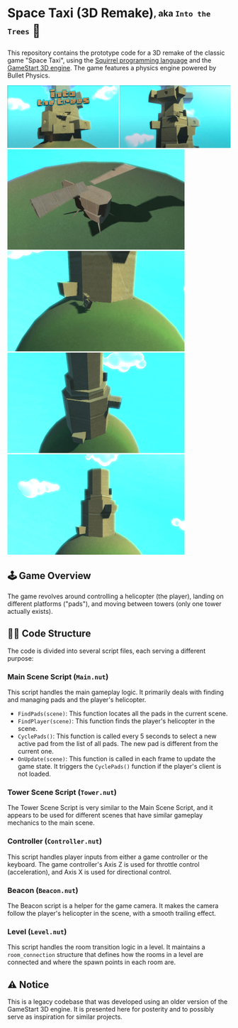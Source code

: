 # Space Taxi (3D Remake)<sub><sup>, aka `Into the Trees`</sup></sub> :helicopter:

This repository contains the prototype code for a 3D remake of the classic game "Space Taxi", using the [Squirrel programming language](https://github.com/albertodemichelis/squirrel) and the [GameStart 3D engine](https://www.youtube.com/@GameStart3D/videos). The game features a physics engine powered by Bullet Physics.

![Space Taxi Screenshot 0](img/space-taxi-shot_00_thumb.png)
<BR>
![Space Taxi Screenshot 1](img/space-taxi-shot_01_thumb.png)
![Space Taxi Screenshot 2](img/space-taxi-shot_02_thumb.png)
<BR>
![Space Taxi Screenshot 3](img/space-taxi-shot_03_thumb.png)
![Space Taxi Screenshot 4](img/space-taxi-shot_04_thumb.png)

## :joystick: Game Overview

The game revolves around controlling a helicopter (the player), landing on different platforms ("pads"), and moving between towers (only one tower actually exists).

## :woman_technologist: Code Structure

The code is divided into several script files, each serving a different purpose:

### Main Scene Script (`Main.nut`)

This script handles the main gameplay logic. It primarily deals with finding and managing pads and the player's helicopter.

- `FindPads(scene)`: This function locates all the pads in the current scene.
- `FindPlayer(scene)`: This function finds the player's helicopter in the scene.
- `CyclePads()`: This function is called every 5 seconds to select a new active pad from the list of all pads. The new pad is different from the current one.
- `OnUpdate(scene)`: This function is called in each frame to update the game state. It triggers the `CyclePads()` function if the player's client is not loaded.

### Tower Scene Script (`Tower.nut`)

The Tower Scene Script is very similar to the Main Scene Script, and it appears to be used for different scenes that have similar gameplay mechanics to the main scene.

### Controller (`Controller.nut`)

This script handles player inputs from either a game controller or the keyboard. The game controller's Axis Z is used for throttle control (acceleration), and Axis X is used for directional control.

### Beacon (`Beacon.nut`)

The Beacon script is a helper for the game camera. It makes the camera follow the player's helicopter in the scene, with a smooth trailing effect.

### Level (`Level.nut`)

This script handles the room transition logic in a level. It maintains a `room_connection` structure that defines how the rooms in a level are connected and where the spawn points in each room are.

## :warning: Notice

This is a legacy codebase that was developed using an older version of the GameStart 3D engine. It is presented here for posterity and to possibly serve as inspiration for similar projects. 
